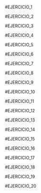 #EJERCICIO_1

#EJERCICIO_2

#EJERCICIO_3

#EJERCICIO_4

#EJERCICIO_5

#EJERCICIO_6

#EJERCICIO_7

#EJERCICIO_8

#EJERCICIO_9

#EJERCICIO_10

#EJERCICIO_11

#EJERCICIO_12

#EJERCICIO_13

#EJERCICIO_14

#EJERCICIO_15

#EJERCICIO_16

#EJERCICIO_17

#EJERCICIO_18

#EJERCICIO_19

#EJERCICIO_20

